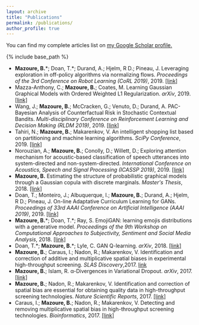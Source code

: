 ```yaml
---
layout: archive
title: "Publications"
permalink: /publications/
author_profile: true
---
```



  You can find my complete articles list on <u><a href="https://scholar.google.ca/citations?user=NaxShlcAAAAJ&hl=en&oi=ao">my Google Scholar profile</a>.</u>


{% include base_path %}

* **Mazoure, B.**\*; Doan, T.\*; Durand, A.; Hjelm, R D.; Pineau, J. Leveraging exploration in off-policy algorithms via normalizing flows. *Proceedings of the 3rd Conference on Robot Learning (CoRL 2019)*, 2019. [[link]](https://arxiv.org/abs/1905.06893)
* Mazza-Anthony, C.; **Mazoure, B.**; Coates, M. Learning Gaussian Graphical Models with Ordered Weighted L1 Regularization. *arXiv*, 2019. [[link]](https://arxiv.org/abs/1906.02719)
* Wang, J.; **Mazoure, B.**; McCracken, G.; Venuto, D.; Durand, A. PAC-Bayesian Analysis of Counterfactual Risk in Stochastic Contextual Bandits. *Multi-disciplinary Conference on Reinforcement Learning and Decision Making (RLDM 2019)*, 2019. [[link]](https://bmazoure.github.io/files/rldm_2019_contextual_bandits.pdf)
* Tahiri, N.; **Mazoure, B.**; Makarenkov, V. An intelligent shopping list based on partitioning and machine learning algorithms. *SciPy Conference*, 2019. [[link]](https://www.researchgate.net/profile/Nadia_Tahiri/publication/334207093_An_intelligent_shopping_list_based_on_the_application_of_partitioning_and_machine_learning_algorithms/links/5d1e08b3a6fdcc2462c0cb60/An-intelligent-shopping-list-based-on-the-application-of-partitioning-and-machine-learning-algorithms.pdf)
* Norouzian, A.; **Mazoure, B.**; Conolly, D.; Willett, D.; Exploring attention mechanism for acoustic-based classification of speech utterances into system-directed and non-system-directed. *International Conference on Acoustics, Speech and Signal Processing (ICASSP 2019)*, 2019. [[link]](https://ieeexplore.ieee.org/abstract/document/8683565)
* **Mazoure, B.** Estimating the structure of probabilistic graphical models through a Gaussian copula with discrete marginals. *Master's Thesis*, 2018. [[link]](https://bmazoure.github.io/files/thesis_Msc_2018.pdf)
* Doan, T.; Monteiro, J.; Albuquerque, I.; **Mazoure, B.**; Durand, A.; Hjelm, R D.; Pineau, J. On-line Adaptative Curriculum Learning for GANs. *Proceedings of 33rd AAAI Conference on Artificial Intelligence (AAAI 2019)*, 2019. [[link]](https://arxiv.org/abs/1808.00020)
* **Mazoure, B.**\*; Doan, T.\*; Ray, S. EmojiGAN: learning emojis distributions with a generative model. *Proceedings of the 9th Workshop on Computational Approaches to Subjectivity, Sentiment and Social Media Analysis*, 2018. [[link]](https://www.aclweb.org/anthology/W18-6240/)
* Doan, T.\*; **Mazoure, B.**\*; Lyle, C. GAN Q-learning. *arXiv*, 2018. [[link]](https://arxiv.org/abs/1805.04874)
* **Mazoure, B.**; Caraus, I.; Nadon, R.; Makarenkov, V. Identification and correction of additive and multiplicative spatial biases in experimental high-throughput screening. *SLAS Discovery*,2017. [link](https://journals.sagepub.com/doi/full/10.1177/2472555217750377)
* **Mazoure, B.**; Islam, R. α-Divergences in Variational Dropout. *arXiv*, 2017. [[link]](https://arxiv.org/abs/1711.04345)
* **Mazoure, B.**; Nadon, R.; Makarenkov, V. Identification and correction of spatial bias are essential for obtaining quality data in high-throughput screening technologies. *Nature Scientific Reports*, 2017. [[link]](https://www.nature.com/articles/s41598-017-11940-4)
* Caraus, I.; **Mazoure, B.**; Nadon, R.; Makarenkov, V. Detecting and removing multiplicative spatial bias in high-throughput screening technologies. *Bioinformatics*, 2017. [[link]](https://academic.oup.com/bioinformatics/article/33/20/3258/3868477)